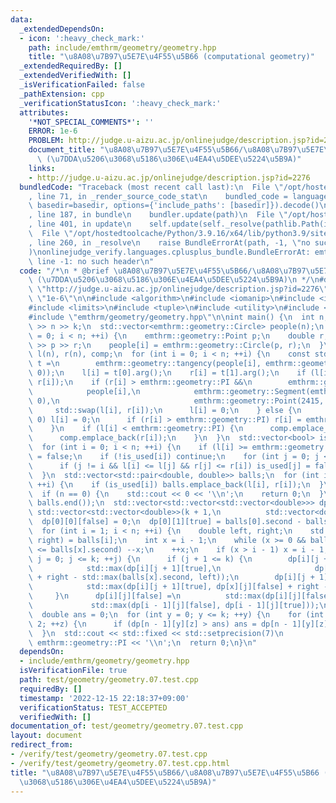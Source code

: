 ```yaml
---
data:
  _extendedDependsOn:
  - icon: ':heavy_check_mark:'
    path: include/emthrm/geometry/geometry.hpp
    title: "\u8A08\u7B97\u5E7E\u4F55\u5B66 (computational geometry)"
  _extendedRequiredBy: []
  _extendedVerifiedWith: []
  _isVerificationFailed: false
  _pathExtension: cpp
  _verificationStatusIcon: ':heavy_check_mark:'
  attributes:
    '*NOT_SPECIAL_COMMENTS*': ''
    ERROR: 1e-6
    PROBLEM: http://judge.u-aizu.ac.jp/onlinejudge/description.jsp?id=2276
    document_title: "\u8A08\u7B97\u5E7E\u4F55\u5B66/\u8A08\u7B97\u5E7E\u4F55\u5B66\
      \ (\u7DDA\u5206\u3068\u5186\u306E\u4EA4\u5DEE\u5224\u5B9A)"
    links:
    - http://judge.u-aizu.ac.jp/onlinejudge/description.jsp?id=2276
  bundledCode: "Traceback (most recent call last):\n  File \"/opt/hostedtoolcache/Python/3.9.16/x64/lib/python3.9/site-packages/onlinejudge_verify/documentation/build.py\"\
    , line 71, in _render_source_code_stat\n    bundled_code = language.bundle(stat.path,\
    \ basedir=basedir, options={'include_paths': [basedir]}).decode()\n  File \"/opt/hostedtoolcache/Python/3.9.16/x64/lib/python3.9/site-packages/onlinejudge_verify/languages/cplusplus.py\"\
    , line 187, in bundle\n    bundler.update(path)\n  File \"/opt/hostedtoolcache/Python/3.9.16/x64/lib/python3.9/site-packages/onlinejudge_verify/languages/cplusplus_bundle.py\"\
    , line 401, in update\n    self.update(self._resolve(pathlib.Path(included), included_from=path))\n\
    \  File \"/opt/hostedtoolcache/Python/3.9.16/x64/lib/python3.9/site-packages/onlinejudge_verify/languages/cplusplus_bundle.py\"\
    , line 260, in _resolve\n    raise BundleErrorAt(path, -1, \"no such header\"\
    )\nonlinejudge_verify.languages.cplusplus_bundle.BundleErrorAt: emthrm/geometry/geometry.hpp:\
    \ line -1: no such header\n"
  code: "/*\n * @brief \u8A08\u7B97\u5E7E\u4F55\u5B66/\u8A08\u7B97\u5E7E\u4F55\u5B66\
    \ (\u7DDA\u5206\u3068\u5186\u306E\u4EA4\u5DEE\u5224\u5B9A)\n */\n#define PROBLEM\
    \ \"http://judge.u-aizu.ac.jp/onlinejudge/description.jsp?id=2276\"\n#define ERROR\
    \ \"1e-6\"\n\n#include <algorithm>\n#include <iomanip>\n#include <iostream>\n\
    #include <limits>\n#include <tuple>\n#include <utility>\n#include <vector>\n\n\
    #include \"emthrm/geometry/geometry.hpp\"\n\nint main() {\n  int n, k;\n  std::cin\
    \ >> n >> k;\n  std::vector<emthrm::geometry::Circle> people(n);\n  for (int i\
    \ = 0; i < n; ++i) {\n    emthrm::geometry::Point p;\n    double r;\n    std::cin\
    \ >> p >> r;\n    people[i] = emthrm::geometry::Circle(p, r);\n  }\n  std::vector<double>\
    \ l(n), r(n), comp;\n  for (int i = 0; i < n; ++i) {\n    const std::vector<emthrm::geometry::Point>\
    \ t =\n        emthrm::geometry::tangency(people[i], emthrm::geometry::Point(0,\
    \ 0));\n    l[i] = t[0].arg();\n    r[i] = t[1].arg();\n    if (l[i] > r[i]) std::swap(l[i],\
    \ r[i]);\n    if (r[i] > emthrm::geometry::PI &&\n        emthrm::geometry::has_intersected(\n\
    \            people[i],\n            emthrm::geometry::Segment(emthrm::geometry::Point(0,\
    \ 0),\n                              emthrm::geometry::Point(2415, 0)))) {\n \
    \     std::swap(l[i], r[i]);\n      l[i] = 0;\n    } else {\n      if (l[i] <\
    \ 0) l[i] = 0;\n      if (r[i] > emthrm::geometry::PI) r[i] = emthrm::geometry::PI;\n\
    \    }\n    if (l[i] < emthrm::geometry::PI) {\n      comp.emplace_back(l[i]);\n\
    \      comp.emplace_back(r[i]);\n    }\n  }\n  std::vector<bool> is_used(n, true);\n\
    \  for (int i = 0; i < n; ++i) {\n    if (l[i] >= emthrm::geometry::PI) is_used[i]\
    \ = false;\n    if (!is_used[i]) continue;\n    for (int j = 0; j < n; ++j) {\n\
    \      if (j != i && l[i] <= l[j] && r[j] <= r[i]) is_used[j] = false;\n    }\n\
    \  }\n  std::vector<std::pair<double, double>> balls;\n  for (int i = 0; i < n;\
    \ ++i) {\n    if (is_used[i]) balls.emplace_back(l[i], r[i]);\n  }\n  n = balls.size();\n\
    \  if (n == 0) {\n    std::cout << 0 << '\\n';\n    return 0;\n  }\n  std::sort(balls.begin(),\
    \ balls.end());\n  std::vector<std::vector<std::vector<double>>> dp(n,\n     \
    \ std::vector<std::vector<double>>(k + 1,\n          std::vector<double>(2, std::numeric_limits<double>::lowest())));\n\
    \  dp[0][0][false] = 0;\n  dp[0][1][true] = balls[0].second - balls[0].first;\n\
    \  for (int i = 1; i < n; ++i) {\n    double left, right;\n    std::tie(left,\
    \ right) = balls[i];\n    int x = i - 1;\n    while (x >= 0 && balls[i].first\
    \ <= balls[x].second) --x;\n    ++x;\n    if (x > i - 1) x = i - 1;\n    for (int\
    \ j = 0; j <= k; ++j) {\n      if (j + 1 <= k) {\n        dp[i][j + 1][true] =\n\
    \            std::max(dp[i][j + 1][true],\n                     dp[x][j][true]\
    \ + right - std::max(balls[x].second, left));\n        dp[i][j + 1][true] =\n\
    \            std::max(dp[i][j + 1][true], dp[x][j][false] + right - left);\n \
    \     }\n      dp[i][j][false] =\n          std::max(dp[i][j][false],\n      \
    \             std::max(dp[i - 1][j][false], dp[i - 1][j][true]));\n    }\n  }\n\
    \  double ans = 0;\n  for (int y = 0; y <= k; ++y) {\n    for (int z = 0; z <\
    \ 2; ++z) {\n      if (dp[n - 1][y][z] > ans) ans = dp[n - 1][y][z];\n    }\n\
    \  }\n  std::cout << std::fixed << std::setprecision(7)\n            << ans /\
    \ emthrm::geometry::PI << '\\n';\n  return 0;\n}\n"
  dependsOn:
  - include/emthrm/geometry/geometry.hpp
  isVerificationFile: true
  path: test/geometry/geometry.07.test.cpp
  requiredBy: []
  timestamp: '2022-12-15 22:18:37+09:00'
  verificationStatus: TEST_ACCEPTED
  verifiedWith: []
documentation_of: test/geometry/geometry.07.test.cpp
layout: document
redirect_from:
- /verify/test/geometry/geometry.07.test.cpp
- /verify/test/geometry/geometry.07.test.cpp.html
title: "\u8A08\u7B97\u5E7E\u4F55\u5B66/\u8A08\u7B97\u5E7E\u4F55\u5B66 (\u7DDA\u5206\
  \u3068\u5186\u306E\u4EA4\u5DEE\u5224\u5B9A)"
---
```

